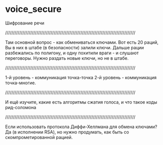 # voice_secure
Шифрование речи

///////////////////////////////////////////////////////////////////////////////////

Там основной вопрос - как обмениваться ключами. 
Вот есть 20 раций, Вы в них в штабе (в безопасности) залили ключи. 
Дальше рации разбежались по полигону, и одну похитили враги - и слушают переговоры. 
Нужно раздать новые ключи, но не в штабе.

///////////////////////////////////////////////////////////////////////////////////

1-й уровень - коммуникация точка-точка
2-й уровень - коммуникация точка-многие.

///////////////////////////////////////////////////////////////////////////////////

И ещё изучите, какие есть алгоритмы сжатия голоса, и что такое коды рид-соломона

///////////////////////////////////////////////////////////////////////////////////

Если использовать протокола Диффи-Хеллмана для обмена ключами?
Да (в исполнении RSA), но нужно продумать, как быть со скомпрометированной рацией.
